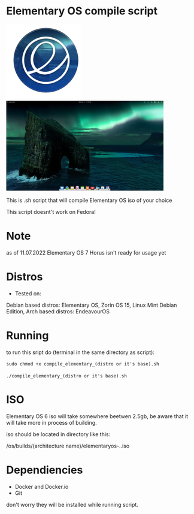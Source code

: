 # Elementary OS compile script
<img src=https://github.com/HackZy01/Elementary-OS-compile-script/blob/main/images/eOS_6.1_logo.png  width="200" height="201">  <img src=https://github.com/HackZy01/Elementary-OS-compile-script/blob/main/images/desktop.jpg  width="420" height="240"> 


This is .sh script that will compile Elementary OS iso of your choice

This script doesnt't work on Fedora! 

# Note
as of 11.07.2022 Elementary OS 7 Horus isn't ready for usage yet

# Distros
- Tested on:

Debian based distros: Elementary OS, Zorin OS 15, Linux Mint Debian Edition,
Arch based distros: EndeavourOS

# Running
to run this sript do (terminal in the same directory as script):

```
sudo chmod +x compile_elementary_(distro or it's base).sh

./compile_elementary_(distro or it's base).sh
```


# ISO
Elementary OS 6 iso will take somewhere beetwen 2.5gb, be aware that it will take more in process of building.

iso should be located in directory like this:

/os/builds/(architecture name)/elementaryos-<version>.<date>.iso
    
# Dependiencies

- Docker and Docker.io
- Git

don't worry they will be installed while running script.

